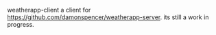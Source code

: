 weatherapp-client
a client for https://github.com/damonspencer/weatherapp-server.
its still a work in progress.
